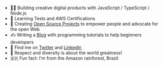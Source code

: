 
- 👨‍💻 Building creative digital products with JavaScript / TypeScript / Node.js
- 👊 Learning Tests and AWS Certifications
- 🌱 Creating [Open Source Projects](https://github.com/sponsors/lucasm) to empower people and advocate for the open Web
- ✍️ Writing a [Blog](https://dev.to/lucasm) with programming tutorials to help beginners developers
- 💬 Find me on [Twitter](https://twitter.com/lucasmezs) and [LinkedIn](https://linkedin.com/in/lucasmezs)
- 🤝 Respect and diversity is about the world greatness!
- 🇧🇷 Fun fact: I'm from the Amazon rainforest, Brazil
